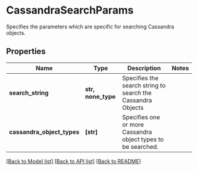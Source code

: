 # CassandraSearchParams

Specifies the parameters which are specific for searching Cassandra objects.

## Properties
Name | Type | Description | Notes
------------ | ------------- | ------------- | -------------
**search_string** | **str, none_type** | Specifies the search string to search the Cassandra Objects | 
**cassandra_object_types** | **[str]** | Specifies one or more Cassandra object types to be searched. | 

[[Back to Model list]](../README.md#documentation-for-models) [[Back to API list]](../README.md#documentation-for-api-endpoints) [[Back to README]](../README.md)


